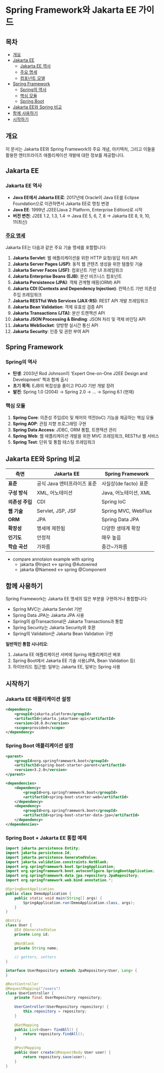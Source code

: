 # Spring Framework와 Jakarta EE 가이드

## 목차
- [개요](#개요)
- [Jakarta EE](#jakarta-ee)
  - [Jakarta EE 역사](#jakarta-ee-역사)
  - [주요 명세](#주요-명세)
  - [컴포넌트 모델](#컴포넌트-모델)
- [Spring Framework](#spring-framework)
  - [Spring의 역사](#spring의-역사)
  - [핵심 모듈](#핵심-모듈)
  - [Spring Boot](#spring-boot)
- [Jakarta EE와 Spring 비교](#jakarta-ee와-spring-비교)
- [함께 사용하기](#함께-사용하기)
- [시작하기](#시작하기)

## 개요
이 문서는 Jakarta EE와 Spring Framework의 주요 개념, 아키텍처, 그리고 이들을 활용한 엔터프라이즈 애플리케이션 개발에 대한 정보를 제공합니다.

## Jakarta EE

### Jakarta EE 역사
- **Java EE에서 Jakarta EE로**: 2017년에 Oracle이 Java EE를 Eclipse Foundation으로 이관하면서 Jakarta EE로 명칭 변경
- **Java EE**: 1999년 J2EE(Java 2 Platform, Enterprise Edition)로 시작
- **버전 변천**: J2EE 1.2, 1.3, 1.4 → Java EE 5, 6, 7, 8 → Jakarta EE 8, 9, 10, 11(최신)

### [주요 명세](https://github.com/Yoo-SH/web_back/blob/main/docs/springBoot/utiltity_library/spring_jakarta_specification.md)
Jakarta EE는 다음과 같은 주요 기술 명세를 포함합니다:

1. **Jakarta Servlet**: 웹 애플리케이션을 위한 HTTP 요청/응답 처리 API
2. **Jakarta Server Pages (JSP)**: 동적 웹 콘텐츠 생성을 위한 템플릿 기술
3. **Jakarta Server Faces (JSF)**: 컴포넌트 기반 UI 프레임워크
4. **Jakarta Enterprise Beans (EJB)**: 분산 비즈니스 컴포넌트
5. **Jakarta Persistence (JPA)**: 객체 관계형 매핑(ORM) API
6. **Jakarta CDI (Contexts and Dependency Injection)**: 컨텍스트 기반 의존성 주입 프레임워크
7. **Jakarta RESTful Web Services (JAX-RS)**: REST API 개발 프레임워크
8. **Jakarta Bean Validation**: 객체 유효성 검증 API
9. **Jakarta Transactions (JTA)**: 분산 트랜잭션 API
10. **Jakarta JSON Processing & Binding**: JSON 처리 및 객체 바인딩 API
11. **Jakarta WebSocket**: 양방향 실시간 통신 API
12. **Jakarta Security**: 인증 및 권한 부여 API


## Spring Framework

### Spring의 역사
- **탄생**: 2003년 Rod Johnson이 'Expert One-on-One J2EE Design and Development' 책과 함께 출시
- **초기 목적**: EJB의 복잡성을 줄이고 POJO 기반 개발 장려
- **발전**: Spring 1.0 (2004) → Spring 2.0 → ... → Spring 6.1 (현재)

### 핵심 모듈
1. **Spring Core**: 의존성 주입(DI) 및 제어의 역전(IoC) 기능을 제공하는 핵심 모듈
2. **Spring AOP**: 관점 지향 프로그래밍 구현
3. **Spring Data Access**: JDBC, ORM 통합, 트랜잭션 관리
4. **Spring Web**: 웹 애플리케이션 개발을 위한 MVC 프레임워크, RESTful 웹 서비스
5. **Spring Test**: 단위 및 통합 테스팅 프레임워크

## Jakarta EE와 Spring 비교

| 측면 | Jakarta EE | Spring Framework |
|------|------------|------------------|
| **표준** | 공식 Java 엔터프라이즈 표준 | 사실상(de facto) 표준 |
| **구성 방식** | XML, 어노테이션 | Java, 어노테이션, XML |
| **의존성 주입** | CDI | Spring IoC |
| **웹 기술** | Servlet, JSP, JSF | Spring MVC, WebFlux |
| **ORM** | JPA | Spring Data JPA |
| **확장성** | 명세에 제한됨 | 다양한 생태계 확장 |
| **인기도** | 안정적 | 매우 높음 |
| **학습 곡선** | 가파름 | 중간~가파름 |

* compare annotaion example with spring
    - jakarta @Inject <-> spring @Autowired
    - jakarta @Nameed <-> spring @Component
## 함께 사용하기
Spring Framework는 Jakarta EE 명세의 많은 부분을 구현하거나 통합합니다:

- Spring MVC는 Jakarta Servlet 기반
- Spring Data JPA는 Jakarta JPA 사용
- Spring의 @Transactional은 Jakarta Transactions과 통합
- Spring Security는 Jakarta Security와 호환
- Spring의 Validation은 Jakarta Bean Validation 구현

**일반적인 통합 시나리오**:
1. Jakarta EE 애플리케이션 서버에 Spring 애플리케이션 배포
2. Spring Boot에서 Jakarta EE 기술 사용(JPA, Bean Validation 등)
3. 하이브리드 접근법: 일부는 Jakarta EE, 일부는 Spring 사용

## 시작하기

### Jakarta EE 애플리케이션 설정

```xml
<dependency>
    <groupId>jakarta.platform</groupId>
    <artifactId>jakarta.jakartaee-api</artifactId>
    <version>10.0.0</version>
    <scope>provided</scope>
</dependency>
```

### Spring Boot 애플리케이션 설정

```xml
<parent>
    <groupId>org.springframework.boot</groupId>
    <artifactId>spring-boot-starter-parent</artifactId>
    <version>3.2.0</version>
</parent>

<dependencies>
    <dependency>
        <groupId>org.springframework.boot</groupId>
        <artifactId>spring-boot-starter-web</artifactId>
    </dependency>
    <dependency>
        <groupId>org.springframework.boot</groupId>
        <artifactId>spring-boot-starter-data-jpa</artifactId>
    </dependency>
</dependencies>
```

### Spring Boot + Jakarta EE 통합 예제

```java
import jakarta.persistence.Entity;
import jakarta.persistence.Id;
import jakarta.persistence.GeneratedValue;
import jakarta.validation.constraints.NotBlank;
import org.springframework.boot.SpringApplication;
import org.springframework.boot.autoconfigure.SpringBootApplication;
import org.springframework.data.jpa.repository.JpaRepository;
import org.springframework.web.bind.annotation.*;

@SpringBootApplication
public class DemoApplication {
    public static void main(String[] args) {
        SpringApplication.run(DemoApplication.class, args);
    }
}

@Entity
class User {
    @Id @GeneratedValue
    private Long id;
    
    @NotBlank
    private String name;
    
    // getters, setters
}

interface UserRepository extends JpaRepository<User, Long> {
}

@RestController
@RequestMapping("/users")
class UserController {
    private final UserRepository repository;
    
    UserController(UserRepository repository) {
        this.repository = repository;
    }
    
    @GetMapping
    public List<User> findAll() {
        return repository.findAll();
    }
    
    @PostMapping
    public User create(@RequestBody User user) {
        return repository.save(user);
    }
}
```
